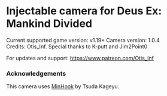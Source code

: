 Injectable camera for Deus Ex: Mankind Divided
============================

Current supported game version: v1.19+
Camera version: 1.0.4  
Credits: Otis_Inf. Special thanks to K-putt and Jim2Point0  

For updates and support: https://www.patreon.com/Otis_Inf

### Acknowledgements
This camera uses [MinHook](https://github.com/TsudaKageyu/minhook) by Tsuda Kageyu.
